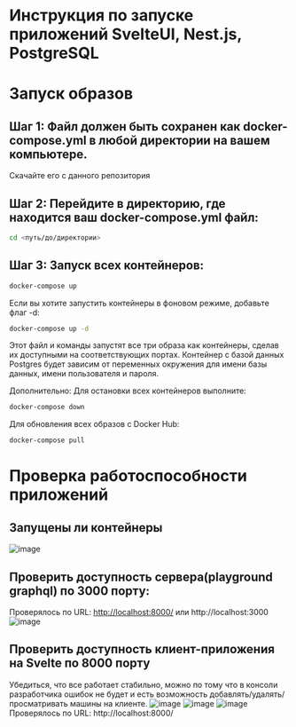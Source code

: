 # Инструкция по запуске приложений SvelteUI, Nest.js, PostgreSQL

# Запуск образов
## Шаг 1: Файл должен быть сохранен как docker-compose.yml в любой директории на вашем компьютере.
Скачайте его с данного репозитория
## Шаг 2: Перейдите в директорию, где находится ваш docker-compose.yml файл:
```bash
cd <путь/до/директории>
```
## Шаг 3: Запуск всех контейнеров:
```bash
docker-compose up
```
Если вы хотите запустить контейнеры в фоновом режиме, добавьте флаг -d:

```bash
docker-compose up -d
```
Этот файл и команды запустят все три образа как контейнеры, сделав их доступными на соответствующих портах. Контейнер с базой данных Postgres будет зависим от переменных окружения для имени базы данных, имени пользователя и пароля.

Дополнительно:
Для остановки всех контейнеров выполните:

```bash
docker-compose down
```
Для обновления всех образов с Docker Hub:

```bash
docker-compose pull
```

# Проверка работоспособности приложений
## Запущены ли контейнеры
![image](https://github.com/Postman33/instruction-docker-app/assets/20001037/2dc567e9-1eee-422c-8816-938a4ea28aae)

## Проверить доступность сервера(playground graphql) по 3000 порту:
Проверялось по URL: [http://localhost:8000/](http://localhost:3000/graphql) или http://localhost:3000
![image](https://github.com/Postman33/instruction-docker-app/assets/20001037/13a16243-13ed-4306-b3bf-c7f88c492c3e)

## Проверить доступность клиент-приложения на Svelte по 8000 порту
Убедиться, что все работает стабильно, можно по тому что в консоли разработчика ошибок не будет и есть возможность добавлять/удалять/просматривать машины на клиенте.
![image](https://github.com/Postman33/instruction-docker-app/assets/20001037/8eacbed3-f4e3-4bf4-8313-b2f625b92fca)
![image](https://github.com/Postman33/instruction-docker-app/assets/20001037/60adbca6-a1f0-48ab-8b7d-378f6c3fa1f4)
![image](https://github.com/Postman33/instruction-docker-app/assets/20001037/773a05ef-3d7e-4c55-99c2-a487f6a32347)
Проверялось по URL: http://localhost:8000/



